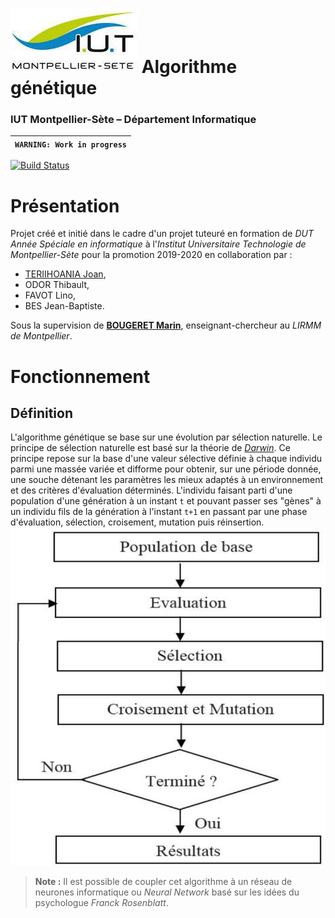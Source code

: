 # ![](ressources/logo.jpeg) Algorithme génétique
### IUT Montpellier-Sète – Département Informatique

| `WARNING: Work in progress` |
| --- |

[![Build Status](https://travis-ci.org/joan-teriihoania/remote-control.svg?branch=master)](https://travis-ci.org/joan-teriihoania/remote-control)

# Présentation
Projet créé et initié dans le cadre d'un projet tuteuré en formation de *DUT Année Spéciale en informatique* à l'*Institut Universitaire Technologie de Montpellier-Sète* pour la promotion 2019-2020 en collaboration par :
 - [TERIIHOANIA Joan](http://joan-teriihoania.fr/),
 - ODOR Thibault,
 - FAVOT Lino,
 - BES Jean-Baptiste.

Sous la supervision de **[BOUGERET Marin](http://www.lirmm.fr/~bougeret/)**, enseignant-chercheur au *LIRMM de Montpellier*.

# Fonctionnement
## Définition
L'algorithme génétique se base sur une évolution par sélection naturelle. Le principe de sélection naturelle est basé sur la théorie de *[Darwin](https://fr.wikipedia.org/wiki/Charles_Darwin)*. Ce principe repose sur la base d'une valeur sélective définie à chaque individu parmi une massée variée et difforme pour obtenir, sur une période donnée, une souche détenant les paramètres les mieux adaptés à un environnement et des critères d'évaluation déterminés. L'individu faisant parti d'une population d'une génération à un instant `t` et pouvant passer ses "gènes" à un individu fils de la génération à l'instant `t+1` en passant par une phase d'évaluation, sélection, croisement, mutation puis réinsertion.
![](ressources/algo-gen-schema.jpeg)

> **Note :** Il est possible de coupler cet algorithme à un réseau de neurones informatique ou *Neural Network* basé sur les idées du psychologue *Franck Rosenblatt*.
